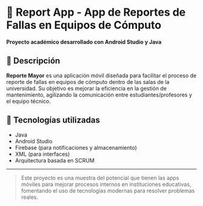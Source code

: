 # 📱 Report App - App de Reportes de Fallas en Equipos de Cómputo

**Proyecto académico desarrollado con Android Studio y Java**  

## 🧠 Descripción

**Reporte Mayor** es una aplicación móvil diseñada para facilitar el proceso de reporte de fallas en equipos de cómputo dentro de las salas de la universidad. Su objetivo es mejorar la eficiencia en la gestión de mantenimiento, agilizando la comunicación entre estudiantes/profesores y el equipo técnico.

## 🔧 Tecnologías utilizadas

- Java
- Android Studio
- Firebase (para notificaciones y almacenamiento)
- XML (para interfaces)
- Arquitectura basada en SCRUM

---

> Este proyecto es una muestra del potencial que tienen las apps móviles para mejorar procesos internos en instituciones educativas, fomentando el uso de tecnologías modernas para resolver problemas reales.
